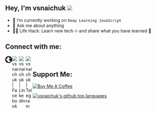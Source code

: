 ## Hey, I'm vsnaichuk <img src="https://media.giphy.com/media/hvRJCLFzcasrR4ia7z/giphy.gif" width="30px">

 
- 🔭 I’m currently working on `Deep Learning JavaScript`
- 💬 Ask me about anything
- 👨‍💻 Life Hack: Learn new tech :fire: and share what you have learned :tada:

## Connect with me:

[<img align="left" alt="webpage" width="22px" src="https://raw.githubusercontent.com/iconic/open-iconic/master/svg/globe.svg" />][website]
[<img align="left" alt="vsnaichuk | Facebook" width="22px" src="https://cdn.jsdelivr.net/npm/simple-icons@v3/icons/facebook.svg" />][facebook]
[<img align="left" alt="vsnaichuk  | LinkedIn" width="22px" src="https://cdn.jsdelivr.net/npm/simple-icons@v3/icons/linkedin.svg" />][linkedin]
[<img align="left" alt="vsnaichuk  | Telegram" width="22px" src="https://cdn.jsdelivr.net/npm/simple-icons@v3/icons/telegram.svg" />][telegram]
<br />

## Support Me:

<a href="https://www.buymeacoffee.com/vsnaichuk" target="_blank"><img src="https://cdn.buymeacoffee.com/buttons/v2/default-violet.png" alt="Buy Me A Coffee" height="60px" width="200px"></a>

<a href="https://github.com/vsnaichuk">
  <img height="180em" src="https://github-readme-stats.vercel.app/api/top-langs/?username=vsnaichuk&theme=gotham&layout=compact" alt="vsnaichuk's github top languages" />
</a>

[website]: https://sv-dev.netlify.app/
[facebook]: https://www.facebook.com/Snaychuk
[linkedin]: https://www.linkedin.com/in/volodymyr-snaichuk-74a389124
[telegram]: https://t.me/snaichuk_v

